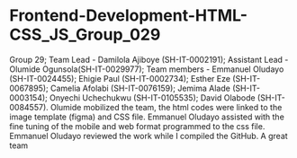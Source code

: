 # Frontend-Development-HTML-CSS_JS_Group_029
Group 29; Team Lead - Damilola Ajiboye (SH-IT-0002191); Assistant Lead - Olumide Ogunsola(SH-IT-0029977); Team members - Emmanuel Oludayo (SH-IT-0024455); Ehigie Paul (SH-IT-0002734); Esther Eze (SH-IT-0067895); Camelia Afolabi (SH-IT-0076159); Jemima Alade (SH-IT-0003154); Onyechi Uchechukwu (SH-IT-0105535); David Olabode (SH-IT-0084557). Olumide mobilized the team, the html codes were linked to the image template (figma) and CSS file. Emmanuel Oludayo assisted with the fine tuning of the mobile and web format programmed to the css file. Emmanuel Oludayo reviewed the work while I compiled the GitHub. A great team
